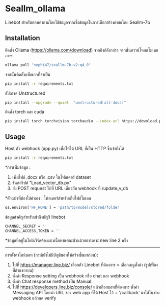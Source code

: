 # Seallm_ollama

Linebot สำหรับตอบคำถามโดยใช้ข้อมูลจากเซ็ตข้อมูลในการเลือกสร้างคำขอโดย Seallm-7b

## Installation
ติดตั้ง Ollama (https://ollama.com/download) จากลิงก์ดังกล่าว จากนั้นดาวน์โหลดโมเดลภาษา

```bash
ollama pull "nxphi47/seallm-7b-v2:q4_0"
```
จากนั้นติดตั้งแพ็กเกจที่จำเป็น
```bash
pip install -r requirements.txt
```
อัปเกรด Unstructured
```bash
pip install --upgrade --quiet  "unstructured[all-docs]"
```
ติดตั้ง torch และ cuda
```bash
pip install torch torchvision torchaudio --index-url https://download.pytorch.org/whl/cu118
```
## Usage
Host ตัว webhook (app.py) เพื่อให้ได้ URL ที่เป็น HTTP ซึ่งเข้าถึงได้
```bash
pip install -r requirements.txt
```
*การเพิ่มข้อมูล : 

1. เพิ่มไฟล์ .docx หรือ .csv ในโฟลเดอร์ dataset
2. รันสคริปต์ "Load_vector_db.py"
3. ส่ง POST request ไปที่ URL เดียวกับ webhook ที่ /update_v_db
   
*ตัวแปรที่ต้องใส่ค่าเอง :
โฟลเดอร์สำหรับเก็บไฟล์โมเดล
```bash
os.environ['HF_HOME'] = 'path/to/model/stored/folder
```
ข้อมูลสำคัญสำหรับเข้าถึงบัญชี linebot
```bash
CHANNEL_SECRET = ''
CHANNEL_ACCESS_TOKEN = ''
```

*ข้อมูลที่อยู่ในไฟล์เวิร์ดต้องแบ่งเนื้อหาแต่ละส่วนด้วยการเคาะ new line 2 ครั้ง

***
การตั้งค่าไลน์บอท (กรณียังไม่มีบัญชีบอทให้สร้างขึ้นมาก่อน):

1. ไปที่ https://manager.line.biz/ เลือกตัว Linebot ที่ต้องการ > เลือกเมนูตั้งค่า (รูปเฟืองที่ด้านขวาบน)
2. ตั้งค่า Response setting เป็น webhook หรือ chat และ webhook
3. ตั้งค่า Chat response method เป็น Manual
4. ไปที่ https://developers.line.biz/console/ แล้วเลือกบอทที่ต้องการ ตั้งค่า Messaging API โดยนำ URL ของ web app ที่ได้ Host ไว้ + '/callback' มาใส่ในช่อง webhook แล้วกด verify
